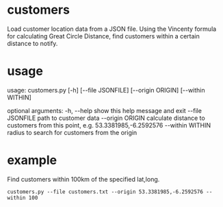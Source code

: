 # customers
Load customer location data from a JSON file.  Using the Vincenty formula for calculating Great Circle Distance, find customers within a certain distance to notify.

# usage
usage: customers.py [-h] [--file JSONFILE] [--origin ORIGIN] [--within WITHIN]

optional arguments:
  -h, --help       show this help message and exit
  --file JSONFILE  path to customer data
  --origin ORIGIN  calculate distance to customers from this point, e.g.
                   53.3381985,-6.2592576
  --within WITHIN  radius to search for customers from the origin
  
# example
Find customers within 100km of the specified lat,long.
```
customers.py --file customers.txt --origin 53.3381985,-6.2592576 --within 100
```
